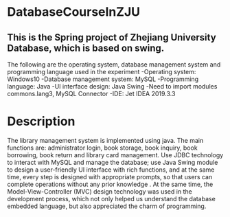 # DatabaseCourseInZJU
## This is the Spring project of Zhejiang University Database, which is based on swing.
The following are the operating system, database management system and programming language used in the experiment
-Operating system: Windows10
-Database management system: MySQL
-Programming language: Java
-UI interface design: Java Swing
-Need to import modules commons.lang3, MySQL Connector
-IDE: Jet IDEA 2019.3.3 
# Description
The library management system is implemented using java. The main functions are: administrator login, book storage, book inquiry, book borrowing, book return and library card management. Use JDBC technology to interact with MySQL and manage the database; use Java Swing module to design a user-friendly UI interface with rich functions, and at the same time, every step is designed with appropriate prompts, so that users can complete operations without any prior knowledge . At the same time, the Model-View-Controller (MVC) design technology was used in the development process, which not only helped us understand the database embedded language, but also appreciated the charm of programming. 
